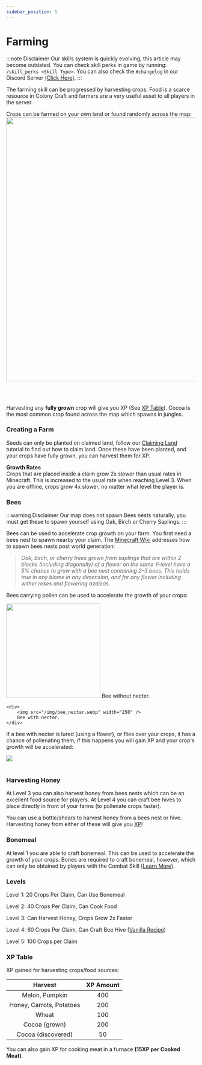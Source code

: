 ```yaml
---
sidebar_position: 5
---
```


# Farming

:::note Disclaimer
Our skills system is quickly evolving, this article may become outdated. You can check skill perks in game by running: \
`/skill_perks <Skill Type>`. You can also check the `#changelog` in our Discord Server [(Click Here)](https://discord.gg/zcWwHgQyjN).
:::

The farming skill can be progressed by harvesting crops. Food is a scarce resource in Colony Craft and farmers are a very useful asset to all players in the server.

Crops can be farmed on your own land or found randomly across the map:
<img src="/img/crop.png" width="700" />

<br />
<br />

Harvesting any **fully grown** crop will give you XP (See [XP Table](#xp-table)). Cocoa is the most common crop found across the map which spawns in jungles.

### Creating a Farm

Seeds can only be planted on claimed land, follow our [Claiming Land](/docs/claims/claims.md) tutorial to find out how to claim land. Once these have been planted, and your crops have fully grown, you can harvest them for XP.

**Growth Rates** \
Crops that are placed inside a claim grow 2x slower than usual rates in Minecraft. This is increased to the usual rate when reaching Level 3. When you are offline, crops grow 4x slower, no matter what level the player is.

### Bees

:::warning Disclaimer
Our map does not spawn Bees nests naturally, you must get these to spawn yourself using Oak, Birch or Cherry Saplings.
:::

Bees can be used to accelerate crop growth on your farm. You first need a bees nest to spawn nearby your claim. The [Minecraft Wiki](https://minecraft.wiki/w/Bee_Nest#Post-generation) addresses how to spawn bees nests post world generation:

> _Oak, birch, or cherry trees grown from saplings that are within 2 blocks (including diagonally) of a flower on the same Y-level have a 5% chance to grow with a bee nest containing 2–3 bees. This holds true in any biome in any dimension, and for any flower including wither roses and flowering azaleas._

Bees carrying pollen can be used to accelerate the growth of your crops:

<div style={{ display: "flex" }}>
    <div>
        <img src="/img/bee.webp" width="250" />
        Bee without necter.
    </div>

    <div>
        <img src="/img/bee_nectar.webp" width="250" />
        Bee with necter.
    </div>

</div>

If a bee with necter is lured (using a flower), or flies over your crops, it has a chance of pollenating them, if this happens you will gain XP and your crop's growth will be accelerated:

<img src="/img/bees.gif" />

<br />
<br />

### Harvesting Honey

At Level 3 you can also harvest honey from bees nests which can be an excellent food source for players. At Level 4 you can craft bee hives to place directly in front of your farms (to pollenate crops faster).

You can use a bottle/shears to harvest honey from a bees nest or hive. Harvesting honey from either of these will give you [XP](#xp-table)!

### Bonemeal

At level 1 you are able to craft bonemeal. This can be used to accelerate the growth of your crops. Bones are required to craft bonemeal, however, which can only be obtained by players with the Combat Skill [(Learn More)](/docs/skills/combat.md#bones).

### Levels

Level 1: 20 Crops Per Claim, Can Use Bonemeal

Level 2: 40 Crops Per Claim, Can Cook Food

Level 3: Can Harvest Honey, Crops Grow 2x Faster

Level 4: 60 Crops Per Claim, Can Craft Bee Hive ([Vanilla Recipe](https://minecraft.fandom.com/wiki/Beehive#Crafting))

Level 5: 100 Crops per Claim

### XP Table

XP gained for harvesting crops/food sources:

|         Harvest          | XP Amount |
| :----------------------: | :-------: |
|      Melon, Pumpkin      |    400    |
| Honey, Carrots, Potatoes |    200    |
|          Wheat           |    100    |
|      Cocoa (grown)       |    200    |
|    Cocoa (discovered)    |    50     |

You can also gain XP for cooking meat in a furnace **(15XP per Cooked Meat)**.
